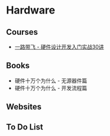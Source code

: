# Hardware

## Courses

- [一路带飞 - 硬件设计开发入门实战30讲](https://www.bilibili.com/video/BV19Y411G7go/)

## Books

- 硬件十万个为什么 - 无源器件篇
- 硬件十万个为什么 - 开发流程篇

## Websites

## To Do List

